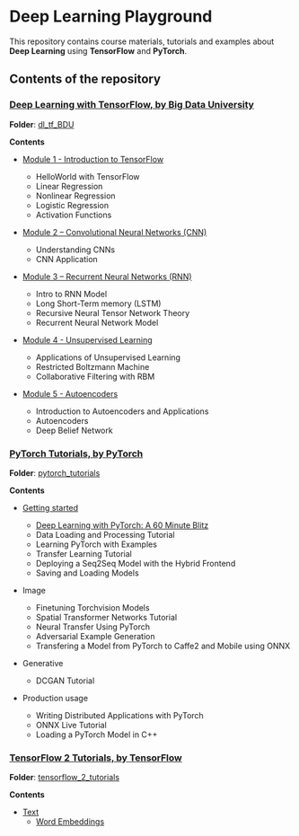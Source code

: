 # Deep Learning Playground

This repository contains course materials, tutorials and examples about **Deep Learning** using 
**TensorFlow** and **PyTorch**.

## Contents of the repository

### [Deep Learning with TensorFlow, by Big Data University](https://bigdatauniversity.com/courses/deep-learning-tensorflow)

**Folder**: [dl_tf_BDU](dl_tf_BDU/)

**Contents**

* [Module 1 - Introduction to TensorFlow](dl_tf_BDU/1.Intro_TF/)
    * HelloWorld with TensorFlow
    * Linear Regression
    * Nonlinear Regression
    * Logistic Regression
    * Activation Functions 

* [Module 2 – Convolutional Neural Networks (CNN)](dl_tf_BDU/2.CNNs/)
    * Understanding CNNs
    * CNN Application

* [Module 3 – Recurrent Neural Networks (RNN)](dl_tf_BDU/3.RNN/)
    * Intro to RNN Model
    * Long Short-Term memory (LSTM)
    * Recursive Neural Tensor Network Theory
    * Recurrent Neural Network Model

* [Module 4 - Unsupervised Learning](dl_tf_BDU/4.RBM/)
    * Applications of Unsupervised Learning
    * Restricted Boltzmann Machine
    * Collaborative Filtering with RBM

* [Module 5 - Autoencoders](dl_tf_BDU/5.AE/)
    * Introduction to Autoencoders and Applications
    * Autoencoders
    * Deep Belief Network
    

### [PyTorch Tutorials, by PyTorch](https://pytorch.org/tutorials/)

**Folder**: [pytorch_tutorials](pytorch_tutorials/)

**Contents**

* [Getting started](pytorch_tutorials/getting_started/)
    * [Deep Learning with PyTorch: A 60 Minute Blitz](pytorch_tutorials/getting_started/dl_with_pytorch.py)
    * Data Loading and Processing Tutorial
    * Learning PyTorch with Examples
    * Transfer Learning Tutorial
    * Deploying a Seq2Seq Model with the Hybrid Frontend
    * Saving and Loading Models

* Image
    * Finetuning Torchvision Models
    * Spatial Transformer Networks Tutorial
    * Neural Transfer Using PyTorch
    * Adversarial Example Generation
    * Transfering a Model from PyTorch to Caffe2 and Mobile using ONNX

* Generative
    * DCGAN Tutorial

* Production usage
    * Writing Distributed Applications with PyTorch
    * ONNX Live Tutorial
    * Loading a PyTorch Model in C++

### [TensorFlow 2 Tutorials, by TensorFlow](https://www.tensorflow.org/tutorials)

**Folder**: [tensorflow_2_tutorials](tensorflow_2_tutorials/)

**Contents**

* [Text](tensorflow_2_tutorials/text/)
    * [Word Embeddings](tensorflow_2_tutorials/text/word_embeddings.ipynb)
